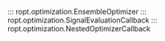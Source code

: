 ::: ropt.optimization.EnsembleOptimizer
::: ropt.optimization.SignalEvaluationCallback
::: ropt.optimization.NestedOptimizerCallback
